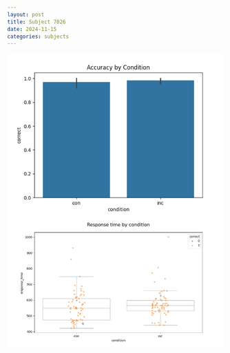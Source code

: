 ```yaml
---
layout: post
title: Subject 7026
date: 2024-11-15
categories: subjects
---
```


![](data/7026/run-3/7026_NF_acc.png)
![](data/7026/run-3/7026_NF_rt.png)
